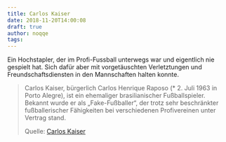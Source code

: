 ```yaml
---
title: Carlos Kaiser
date: 2018-11-20T14:00:08
draft: true
author: noqqe
tags:
---
```


Ein Hochstapler, der im Profi-Fussball unterwegs war und eigentlich nie gespielt hat.
Sich dafür aber mit vorgetäuschten Verletztungen und Freundschaftsdiensten in
den Mannschaften halten konnte.

> Carlos Kaiser, bürgerlich Carlos Henrique Raposo (* 2. Juli 1963 in Porto
> Alegre), ist ein ehemaliger brasilianischer Fußballspieler. Bekannt wurde er
> als „Fake-Fußballer“, der trotz sehr beschränkter fußballerischer Fähigkeiten
> bei verschiedenen Profivereinen unter Vertrag stand.
>
> Quelle: [Carlos Kaiser](https://de.wikipedia.org/wiki/Carlos_Kaiser)